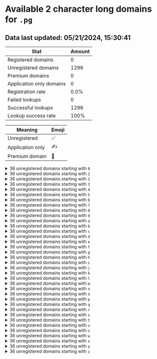 # Available 2 character long domains for `.pg`

## Data last updated: 05/21/2024, 15:30:41

|Stat|Amount|
|--|--|
|Registered domains|0|
|Unregistered domains|1296|
|Premium domains|0|
|Application only domains|0|
|Registration rate|0.0%|
|Failed lookups|0|
|Successful lookups|1296|
|Lookup success rate|100%|


|Meaning|Emoji|
|--|--|
|Unregistered|:white_check_mark:|
|Application only|:writing_hand:|
|Premium domain|:gem:|

<details>
<summary>36 unregistered domains starting with <bold><code>0</code></bold></summary>

|Type|Domain|
|--|--|
|:white_check_mark:|`00.pg`|
|:white_check_mark:|`01.pg`|
|:white_check_mark:|`02.pg`|
|:white_check_mark:|`03.pg`|
|:white_check_mark:|`04.pg`|
|:white_check_mark:|`05.pg`|
|:white_check_mark:|`06.pg`|
|:white_check_mark:|`07.pg`|
|:white_check_mark:|`08.pg`|
|:white_check_mark:|`09.pg`|
|:white_check_mark:|`0a.pg`|
|:white_check_mark:|`0b.pg`|
|:white_check_mark:|`0c.pg`|
|:white_check_mark:|`0d.pg`|
|:white_check_mark:|`0e.pg`|
|:white_check_mark:|`0f.pg`|
|:white_check_mark:|`0g.pg`|
|:white_check_mark:|`0h.pg`|
|:white_check_mark:|`0i.pg`|
|:white_check_mark:|`0j.pg`|
|:white_check_mark:|`0k.pg`|
|:white_check_mark:|`0l.pg`|
|:white_check_mark:|`0m.pg`|
|:white_check_mark:|`0n.pg`|
|:white_check_mark:|`0o.pg`|
|:white_check_mark:|`0p.pg`|
|:white_check_mark:|`0q.pg`|
|:white_check_mark:|`0r.pg`|
|:white_check_mark:|`0s.pg`|
|:white_check_mark:|`0t.pg`|
|:white_check_mark:|`0u.pg`|
|:white_check_mark:|`0v.pg`|
|:white_check_mark:|`0w.pg`|
|:white_check_mark:|`0x.pg`|
|:white_check_mark:|`0y.pg`|
|:white_check_mark:|`0z.pg`|
</details>
<details>
<summary>36 unregistered domains starting with <bold><code>1</code></bold></summary>

|Type|Domain|
|--|--|
|:white_check_mark:|`10.pg`|
|:white_check_mark:|`11.pg`|
|:white_check_mark:|`12.pg`|
|:white_check_mark:|`13.pg`|
|:white_check_mark:|`14.pg`|
|:white_check_mark:|`15.pg`|
|:white_check_mark:|`16.pg`|
|:white_check_mark:|`17.pg`|
|:white_check_mark:|`18.pg`|
|:white_check_mark:|`19.pg`|
|:white_check_mark:|`1a.pg`|
|:white_check_mark:|`1b.pg`|
|:white_check_mark:|`1c.pg`|
|:white_check_mark:|`1d.pg`|
|:white_check_mark:|`1e.pg`|
|:white_check_mark:|`1f.pg`|
|:white_check_mark:|`1g.pg`|
|:white_check_mark:|`1h.pg`|
|:white_check_mark:|`1i.pg`|
|:white_check_mark:|`1j.pg`|
|:white_check_mark:|`1k.pg`|
|:white_check_mark:|`1l.pg`|
|:white_check_mark:|`1m.pg`|
|:white_check_mark:|`1n.pg`|
|:white_check_mark:|`1o.pg`|
|:white_check_mark:|`1p.pg`|
|:white_check_mark:|`1q.pg`|
|:white_check_mark:|`1r.pg`|
|:white_check_mark:|`1s.pg`|
|:white_check_mark:|`1t.pg`|
|:white_check_mark:|`1u.pg`|
|:white_check_mark:|`1v.pg`|
|:white_check_mark:|`1w.pg`|
|:white_check_mark:|`1x.pg`|
|:white_check_mark:|`1y.pg`|
|:white_check_mark:|`1z.pg`|
</details>
<details>
<summary>36 unregistered domains starting with <bold><code>2</code></bold></summary>

|Type|Domain|
|--|--|
|:white_check_mark:|`20.pg`|
|:white_check_mark:|`21.pg`|
|:white_check_mark:|`22.pg`|
|:white_check_mark:|`23.pg`|
|:white_check_mark:|`24.pg`|
|:white_check_mark:|`25.pg`|
|:white_check_mark:|`26.pg`|
|:white_check_mark:|`27.pg`|
|:white_check_mark:|`28.pg`|
|:white_check_mark:|`29.pg`|
|:white_check_mark:|`2a.pg`|
|:white_check_mark:|`2b.pg`|
|:white_check_mark:|`2c.pg`|
|:white_check_mark:|`2d.pg`|
|:white_check_mark:|`2e.pg`|
|:white_check_mark:|`2f.pg`|
|:white_check_mark:|`2g.pg`|
|:white_check_mark:|`2h.pg`|
|:white_check_mark:|`2i.pg`|
|:white_check_mark:|`2j.pg`|
|:white_check_mark:|`2k.pg`|
|:white_check_mark:|`2l.pg`|
|:white_check_mark:|`2m.pg`|
|:white_check_mark:|`2n.pg`|
|:white_check_mark:|`2o.pg`|
|:white_check_mark:|`2p.pg`|
|:white_check_mark:|`2q.pg`|
|:white_check_mark:|`2r.pg`|
|:white_check_mark:|`2s.pg`|
|:white_check_mark:|`2t.pg`|
|:white_check_mark:|`2u.pg`|
|:white_check_mark:|`2v.pg`|
|:white_check_mark:|`2w.pg`|
|:white_check_mark:|`2x.pg`|
|:white_check_mark:|`2y.pg`|
|:white_check_mark:|`2z.pg`|
</details>
<details>
<summary>36 unregistered domains starting with <bold><code>3</code></bold></summary>

|Type|Domain|
|--|--|
|:white_check_mark:|`30.pg`|
|:white_check_mark:|`31.pg`|
|:white_check_mark:|`32.pg`|
|:white_check_mark:|`33.pg`|
|:white_check_mark:|`34.pg`|
|:white_check_mark:|`35.pg`|
|:white_check_mark:|`36.pg`|
|:white_check_mark:|`37.pg`|
|:white_check_mark:|`38.pg`|
|:white_check_mark:|`39.pg`|
|:white_check_mark:|`3a.pg`|
|:white_check_mark:|`3b.pg`|
|:white_check_mark:|`3c.pg`|
|:white_check_mark:|`3d.pg`|
|:white_check_mark:|`3e.pg`|
|:white_check_mark:|`3f.pg`|
|:white_check_mark:|`3g.pg`|
|:white_check_mark:|`3h.pg`|
|:white_check_mark:|`3i.pg`|
|:white_check_mark:|`3j.pg`|
|:white_check_mark:|`3k.pg`|
|:white_check_mark:|`3l.pg`|
|:white_check_mark:|`3m.pg`|
|:white_check_mark:|`3n.pg`|
|:white_check_mark:|`3o.pg`|
|:white_check_mark:|`3p.pg`|
|:white_check_mark:|`3q.pg`|
|:white_check_mark:|`3r.pg`|
|:white_check_mark:|`3s.pg`|
|:white_check_mark:|`3t.pg`|
|:white_check_mark:|`3u.pg`|
|:white_check_mark:|`3v.pg`|
|:white_check_mark:|`3w.pg`|
|:white_check_mark:|`3x.pg`|
|:white_check_mark:|`3y.pg`|
|:white_check_mark:|`3z.pg`|
</details>
<details>
<summary>36 unregistered domains starting with <bold><code>4</code></bold></summary>

|Type|Domain|
|--|--|
|:white_check_mark:|`40.pg`|
|:white_check_mark:|`41.pg`|
|:white_check_mark:|`42.pg`|
|:white_check_mark:|`43.pg`|
|:white_check_mark:|`44.pg`|
|:white_check_mark:|`45.pg`|
|:white_check_mark:|`46.pg`|
|:white_check_mark:|`47.pg`|
|:white_check_mark:|`48.pg`|
|:white_check_mark:|`49.pg`|
|:white_check_mark:|`4a.pg`|
|:white_check_mark:|`4b.pg`|
|:white_check_mark:|`4c.pg`|
|:white_check_mark:|`4d.pg`|
|:white_check_mark:|`4e.pg`|
|:white_check_mark:|`4f.pg`|
|:white_check_mark:|`4g.pg`|
|:white_check_mark:|`4h.pg`|
|:white_check_mark:|`4i.pg`|
|:white_check_mark:|`4j.pg`|
|:white_check_mark:|`4k.pg`|
|:white_check_mark:|`4l.pg`|
|:white_check_mark:|`4m.pg`|
|:white_check_mark:|`4n.pg`|
|:white_check_mark:|`4o.pg`|
|:white_check_mark:|`4p.pg`|
|:white_check_mark:|`4q.pg`|
|:white_check_mark:|`4r.pg`|
|:white_check_mark:|`4s.pg`|
|:white_check_mark:|`4t.pg`|
|:white_check_mark:|`4u.pg`|
|:white_check_mark:|`4v.pg`|
|:white_check_mark:|`4w.pg`|
|:white_check_mark:|`4x.pg`|
|:white_check_mark:|`4y.pg`|
|:white_check_mark:|`4z.pg`|
</details>
<details>
<summary>36 unregistered domains starting with <bold><code>5</code></bold></summary>

|Type|Domain|
|--|--|
|:white_check_mark:|`50.pg`|
|:white_check_mark:|`51.pg`|
|:white_check_mark:|`52.pg`|
|:white_check_mark:|`53.pg`|
|:white_check_mark:|`54.pg`|
|:white_check_mark:|`55.pg`|
|:white_check_mark:|`56.pg`|
|:white_check_mark:|`57.pg`|
|:white_check_mark:|`58.pg`|
|:white_check_mark:|`59.pg`|
|:white_check_mark:|`5a.pg`|
|:white_check_mark:|`5b.pg`|
|:white_check_mark:|`5c.pg`|
|:white_check_mark:|`5d.pg`|
|:white_check_mark:|`5e.pg`|
|:white_check_mark:|`5f.pg`|
|:white_check_mark:|`5g.pg`|
|:white_check_mark:|`5h.pg`|
|:white_check_mark:|`5i.pg`|
|:white_check_mark:|`5j.pg`|
|:white_check_mark:|`5k.pg`|
|:white_check_mark:|`5l.pg`|
|:white_check_mark:|`5m.pg`|
|:white_check_mark:|`5n.pg`|
|:white_check_mark:|`5o.pg`|
|:white_check_mark:|`5p.pg`|
|:white_check_mark:|`5q.pg`|
|:white_check_mark:|`5r.pg`|
|:white_check_mark:|`5s.pg`|
|:white_check_mark:|`5t.pg`|
|:white_check_mark:|`5u.pg`|
|:white_check_mark:|`5v.pg`|
|:white_check_mark:|`5w.pg`|
|:white_check_mark:|`5x.pg`|
|:white_check_mark:|`5y.pg`|
|:white_check_mark:|`5z.pg`|
</details>
<details>
<summary>36 unregistered domains starting with <bold><code>6</code></bold></summary>

|Type|Domain|
|--|--|
|:white_check_mark:|`60.pg`|
|:white_check_mark:|`61.pg`|
|:white_check_mark:|`62.pg`|
|:white_check_mark:|`63.pg`|
|:white_check_mark:|`64.pg`|
|:white_check_mark:|`65.pg`|
|:white_check_mark:|`66.pg`|
|:white_check_mark:|`67.pg`|
|:white_check_mark:|`68.pg`|
|:white_check_mark:|`69.pg`|
|:white_check_mark:|`6a.pg`|
|:white_check_mark:|`6b.pg`|
|:white_check_mark:|`6c.pg`|
|:white_check_mark:|`6d.pg`|
|:white_check_mark:|`6e.pg`|
|:white_check_mark:|`6f.pg`|
|:white_check_mark:|`6g.pg`|
|:white_check_mark:|`6h.pg`|
|:white_check_mark:|`6i.pg`|
|:white_check_mark:|`6j.pg`|
|:white_check_mark:|`6k.pg`|
|:white_check_mark:|`6l.pg`|
|:white_check_mark:|`6m.pg`|
|:white_check_mark:|`6n.pg`|
|:white_check_mark:|`6o.pg`|
|:white_check_mark:|`6p.pg`|
|:white_check_mark:|`6q.pg`|
|:white_check_mark:|`6r.pg`|
|:white_check_mark:|`6s.pg`|
|:white_check_mark:|`6t.pg`|
|:white_check_mark:|`6u.pg`|
|:white_check_mark:|`6v.pg`|
|:white_check_mark:|`6w.pg`|
|:white_check_mark:|`6x.pg`|
|:white_check_mark:|`6y.pg`|
|:white_check_mark:|`6z.pg`|
</details>
<details>
<summary>36 unregistered domains starting with <bold><code>7</code></bold></summary>

|Type|Domain|
|--|--|
|:white_check_mark:|`70.pg`|
|:white_check_mark:|`71.pg`|
|:white_check_mark:|`72.pg`|
|:white_check_mark:|`73.pg`|
|:white_check_mark:|`74.pg`|
|:white_check_mark:|`75.pg`|
|:white_check_mark:|`76.pg`|
|:white_check_mark:|`77.pg`|
|:white_check_mark:|`78.pg`|
|:white_check_mark:|`79.pg`|
|:white_check_mark:|`7a.pg`|
|:white_check_mark:|`7b.pg`|
|:white_check_mark:|`7c.pg`|
|:white_check_mark:|`7d.pg`|
|:white_check_mark:|`7e.pg`|
|:white_check_mark:|`7f.pg`|
|:white_check_mark:|`7g.pg`|
|:white_check_mark:|`7h.pg`|
|:white_check_mark:|`7i.pg`|
|:white_check_mark:|`7j.pg`|
|:white_check_mark:|`7k.pg`|
|:white_check_mark:|`7l.pg`|
|:white_check_mark:|`7m.pg`|
|:white_check_mark:|`7n.pg`|
|:white_check_mark:|`7o.pg`|
|:white_check_mark:|`7p.pg`|
|:white_check_mark:|`7q.pg`|
|:white_check_mark:|`7r.pg`|
|:white_check_mark:|`7s.pg`|
|:white_check_mark:|`7t.pg`|
|:white_check_mark:|`7u.pg`|
|:white_check_mark:|`7v.pg`|
|:white_check_mark:|`7w.pg`|
|:white_check_mark:|`7x.pg`|
|:white_check_mark:|`7y.pg`|
|:white_check_mark:|`7z.pg`|
</details>
<details>
<summary>36 unregistered domains starting with <bold><code>8</code></bold></summary>

|Type|Domain|
|--|--|
|:white_check_mark:|`80.pg`|
|:white_check_mark:|`81.pg`|
|:white_check_mark:|`82.pg`|
|:white_check_mark:|`83.pg`|
|:white_check_mark:|`84.pg`|
|:white_check_mark:|`85.pg`|
|:white_check_mark:|`86.pg`|
|:white_check_mark:|`87.pg`|
|:white_check_mark:|`88.pg`|
|:white_check_mark:|`89.pg`|
|:white_check_mark:|`8a.pg`|
|:white_check_mark:|`8b.pg`|
|:white_check_mark:|`8c.pg`|
|:white_check_mark:|`8d.pg`|
|:white_check_mark:|`8e.pg`|
|:white_check_mark:|`8f.pg`|
|:white_check_mark:|`8g.pg`|
|:white_check_mark:|`8h.pg`|
|:white_check_mark:|`8i.pg`|
|:white_check_mark:|`8j.pg`|
|:white_check_mark:|`8k.pg`|
|:white_check_mark:|`8l.pg`|
|:white_check_mark:|`8m.pg`|
|:white_check_mark:|`8n.pg`|
|:white_check_mark:|`8o.pg`|
|:white_check_mark:|`8p.pg`|
|:white_check_mark:|`8q.pg`|
|:white_check_mark:|`8r.pg`|
|:white_check_mark:|`8s.pg`|
|:white_check_mark:|`8t.pg`|
|:white_check_mark:|`8u.pg`|
|:white_check_mark:|`8v.pg`|
|:white_check_mark:|`8w.pg`|
|:white_check_mark:|`8x.pg`|
|:white_check_mark:|`8y.pg`|
|:white_check_mark:|`8z.pg`|
</details>
<details>
<summary>36 unregistered domains starting with <bold><code>9</code></bold></summary>

|Type|Domain|
|--|--|
|:white_check_mark:|`90.pg`|
|:white_check_mark:|`91.pg`|
|:white_check_mark:|`92.pg`|
|:white_check_mark:|`93.pg`|
|:white_check_mark:|`94.pg`|
|:white_check_mark:|`95.pg`|
|:white_check_mark:|`96.pg`|
|:white_check_mark:|`97.pg`|
|:white_check_mark:|`98.pg`|
|:white_check_mark:|`99.pg`|
|:white_check_mark:|`9a.pg`|
|:white_check_mark:|`9b.pg`|
|:white_check_mark:|`9c.pg`|
|:white_check_mark:|`9d.pg`|
|:white_check_mark:|`9e.pg`|
|:white_check_mark:|`9f.pg`|
|:white_check_mark:|`9g.pg`|
|:white_check_mark:|`9h.pg`|
|:white_check_mark:|`9i.pg`|
|:white_check_mark:|`9j.pg`|
|:white_check_mark:|`9k.pg`|
|:white_check_mark:|`9l.pg`|
|:white_check_mark:|`9m.pg`|
|:white_check_mark:|`9n.pg`|
|:white_check_mark:|`9o.pg`|
|:white_check_mark:|`9p.pg`|
|:white_check_mark:|`9q.pg`|
|:white_check_mark:|`9r.pg`|
|:white_check_mark:|`9s.pg`|
|:white_check_mark:|`9t.pg`|
|:white_check_mark:|`9u.pg`|
|:white_check_mark:|`9v.pg`|
|:white_check_mark:|`9w.pg`|
|:white_check_mark:|`9x.pg`|
|:white_check_mark:|`9y.pg`|
|:white_check_mark:|`9z.pg`|
</details>
<details>
<summary>36 unregistered domains starting with <bold><code>a</code></bold></summary>

|Type|Domain|
|--|--|
|:white_check_mark:|`a0.pg`|
|:white_check_mark:|`a1.pg`|
|:white_check_mark:|`a2.pg`|
|:white_check_mark:|`a3.pg`|
|:white_check_mark:|`a4.pg`|
|:white_check_mark:|`a5.pg`|
|:white_check_mark:|`a6.pg`|
|:white_check_mark:|`a7.pg`|
|:white_check_mark:|`a8.pg`|
|:white_check_mark:|`a9.pg`|
|:white_check_mark:|`aa.pg`|
|:white_check_mark:|`ab.pg`|
|:white_check_mark:|`ac.pg`|
|:white_check_mark:|`ad.pg`|
|:white_check_mark:|`ae.pg`|
|:white_check_mark:|`af.pg`|
|:white_check_mark:|`ag.pg`|
|:white_check_mark:|`ah.pg`|
|:white_check_mark:|`ai.pg`|
|:white_check_mark:|`aj.pg`|
|:white_check_mark:|`ak.pg`|
|:white_check_mark:|`al.pg`|
|:white_check_mark:|`am.pg`|
|:white_check_mark:|`an.pg`|
|:white_check_mark:|`ao.pg`|
|:white_check_mark:|`ap.pg`|
|:white_check_mark:|`aq.pg`|
|:white_check_mark:|`ar.pg`|
|:white_check_mark:|`as.pg`|
|:white_check_mark:|`at.pg`|
|:white_check_mark:|`au.pg`|
|:white_check_mark:|`av.pg`|
|:white_check_mark:|`aw.pg`|
|:white_check_mark:|`ax.pg`|
|:white_check_mark:|`ay.pg`|
|:white_check_mark:|`az.pg`|
</details>
<details>
<summary>36 unregistered domains starting with <bold><code>b</code></bold></summary>

|Type|Domain|
|--|--|
|:white_check_mark:|`b0.pg`|
|:white_check_mark:|`b1.pg`|
|:white_check_mark:|`b2.pg`|
|:white_check_mark:|`b3.pg`|
|:white_check_mark:|`b4.pg`|
|:white_check_mark:|`b5.pg`|
|:white_check_mark:|`b6.pg`|
|:white_check_mark:|`b7.pg`|
|:white_check_mark:|`b8.pg`|
|:white_check_mark:|`b9.pg`|
|:white_check_mark:|`ba.pg`|
|:white_check_mark:|`bb.pg`|
|:white_check_mark:|`bc.pg`|
|:white_check_mark:|`bd.pg`|
|:white_check_mark:|`be.pg`|
|:white_check_mark:|`bf.pg`|
|:white_check_mark:|`bg.pg`|
|:white_check_mark:|`bh.pg`|
|:white_check_mark:|`bi.pg`|
|:white_check_mark:|`bj.pg`|
|:white_check_mark:|`bk.pg`|
|:white_check_mark:|`bl.pg`|
|:white_check_mark:|`bm.pg`|
|:white_check_mark:|`bn.pg`|
|:white_check_mark:|`bo.pg`|
|:white_check_mark:|`bp.pg`|
|:white_check_mark:|`bq.pg`|
|:white_check_mark:|`br.pg`|
|:white_check_mark:|`bs.pg`|
|:white_check_mark:|`bt.pg`|
|:white_check_mark:|`bu.pg`|
|:white_check_mark:|`bv.pg`|
|:white_check_mark:|`bw.pg`|
|:white_check_mark:|`bx.pg`|
|:white_check_mark:|`by.pg`|
|:white_check_mark:|`bz.pg`|
</details>
<details>
<summary>36 unregistered domains starting with <bold><code>c</code></bold></summary>

|Type|Domain|
|--|--|
|:white_check_mark:|`c0.pg`|
|:white_check_mark:|`c1.pg`|
|:white_check_mark:|`c2.pg`|
|:white_check_mark:|`c3.pg`|
|:white_check_mark:|`c4.pg`|
|:white_check_mark:|`c5.pg`|
|:white_check_mark:|`c6.pg`|
|:white_check_mark:|`c7.pg`|
|:white_check_mark:|`c8.pg`|
|:white_check_mark:|`c9.pg`|
|:white_check_mark:|`ca.pg`|
|:white_check_mark:|`cb.pg`|
|:white_check_mark:|`cc.pg`|
|:white_check_mark:|`cd.pg`|
|:white_check_mark:|`ce.pg`|
|:white_check_mark:|`cf.pg`|
|:white_check_mark:|`cg.pg`|
|:white_check_mark:|`ch.pg`|
|:white_check_mark:|`ci.pg`|
|:white_check_mark:|`cj.pg`|
|:white_check_mark:|`ck.pg`|
|:white_check_mark:|`cl.pg`|
|:white_check_mark:|`cm.pg`|
|:white_check_mark:|`cn.pg`|
|:white_check_mark:|`co.pg`|
|:white_check_mark:|`cp.pg`|
|:white_check_mark:|`cq.pg`|
|:white_check_mark:|`cr.pg`|
|:white_check_mark:|`cs.pg`|
|:white_check_mark:|`ct.pg`|
|:white_check_mark:|`cu.pg`|
|:white_check_mark:|`cv.pg`|
|:white_check_mark:|`cw.pg`|
|:white_check_mark:|`cx.pg`|
|:white_check_mark:|`cy.pg`|
|:white_check_mark:|`cz.pg`|
</details>
<details>
<summary>36 unregistered domains starting with <bold><code>d</code></bold></summary>

|Type|Domain|
|--|--|
|:white_check_mark:|`d0.pg`|
|:white_check_mark:|`d1.pg`|
|:white_check_mark:|`d2.pg`|
|:white_check_mark:|`d3.pg`|
|:white_check_mark:|`d4.pg`|
|:white_check_mark:|`d5.pg`|
|:white_check_mark:|`d6.pg`|
|:white_check_mark:|`d7.pg`|
|:white_check_mark:|`d8.pg`|
|:white_check_mark:|`d9.pg`|
|:white_check_mark:|`da.pg`|
|:white_check_mark:|`db.pg`|
|:white_check_mark:|`dc.pg`|
|:white_check_mark:|`dd.pg`|
|:white_check_mark:|`de.pg`|
|:white_check_mark:|`df.pg`|
|:white_check_mark:|`dg.pg`|
|:white_check_mark:|`dh.pg`|
|:white_check_mark:|`di.pg`|
|:white_check_mark:|`dj.pg`|
|:white_check_mark:|`dk.pg`|
|:white_check_mark:|`dl.pg`|
|:white_check_mark:|`dm.pg`|
|:white_check_mark:|`dn.pg`|
|:white_check_mark:|`do.pg`|
|:white_check_mark:|`dp.pg`|
|:white_check_mark:|`dq.pg`|
|:white_check_mark:|`dr.pg`|
|:white_check_mark:|`ds.pg`|
|:white_check_mark:|`dt.pg`|
|:white_check_mark:|`du.pg`|
|:white_check_mark:|`dv.pg`|
|:white_check_mark:|`dw.pg`|
|:white_check_mark:|`dx.pg`|
|:white_check_mark:|`dy.pg`|
|:white_check_mark:|`dz.pg`|
</details>
<details>
<summary>36 unregistered domains starting with <bold><code>e</code></bold></summary>

|Type|Domain|
|--|--|
|:white_check_mark:|`e0.pg`|
|:white_check_mark:|`e1.pg`|
|:white_check_mark:|`e2.pg`|
|:white_check_mark:|`e3.pg`|
|:white_check_mark:|`e4.pg`|
|:white_check_mark:|`e5.pg`|
|:white_check_mark:|`e6.pg`|
|:white_check_mark:|`e7.pg`|
|:white_check_mark:|`e8.pg`|
|:white_check_mark:|`e9.pg`|
|:white_check_mark:|`ea.pg`|
|:white_check_mark:|`eb.pg`|
|:white_check_mark:|`ec.pg`|
|:white_check_mark:|`ed.pg`|
|:white_check_mark:|`ee.pg`|
|:white_check_mark:|`ef.pg`|
|:white_check_mark:|`eg.pg`|
|:white_check_mark:|`eh.pg`|
|:white_check_mark:|`ei.pg`|
|:white_check_mark:|`ej.pg`|
|:white_check_mark:|`ek.pg`|
|:white_check_mark:|`el.pg`|
|:white_check_mark:|`em.pg`|
|:white_check_mark:|`en.pg`|
|:white_check_mark:|`eo.pg`|
|:white_check_mark:|`ep.pg`|
|:white_check_mark:|`eq.pg`|
|:white_check_mark:|`er.pg`|
|:white_check_mark:|`es.pg`|
|:white_check_mark:|`et.pg`|
|:white_check_mark:|`eu.pg`|
|:white_check_mark:|`ev.pg`|
|:white_check_mark:|`ew.pg`|
|:white_check_mark:|`ex.pg`|
|:white_check_mark:|`ey.pg`|
|:white_check_mark:|`ez.pg`|
</details>
<details>
<summary>36 unregistered domains starting with <bold><code>f</code></bold></summary>

|Type|Domain|
|--|--|
|:white_check_mark:|`f0.pg`|
|:white_check_mark:|`f1.pg`|
|:white_check_mark:|`f2.pg`|
|:white_check_mark:|`f3.pg`|
|:white_check_mark:|`f4.pg`|
|:white_check_mark:|`f5.pg`|
|:white_check_mark:|`f6.pg`|
|:white_check_mark:|`f7.pg`|
|:white_check_mark:|`f8.pg`|
|:white_check_mark:|`f9.pg`|
|:white_check_mark:|`fa.pg`|
|:white_check_mark:|`fb.pg`|
|:white_check_mark:|`fc.pg`|
|:white_check_mark:|`fd.pg`|
|:white_check_mark:|`fe.pg`|
|:white_check_mark:|`ff.pg`|
|:white_check_mark:|`fg.pg`|
|:white_check_mark:|`fh.pg`|
|:white_check_mark:|`fi.pg`|
|:white_check_mark:|`fj.pg`|
|:white_check_mark:|`fk.pg`|
|:white_check_mark:|`fl.pg`|
|:white_check_mark:|`fm.pg`|
|:white_check_mark:|`fn.pg`|
|:white_check_mark:|`fo.pg`|
|:white_check_mark:|`fp.pg`|
|:white_check_mark:|`fq.pg`|
|:white_check_mark:|`fr.pg`|
|:white_check_mark:|`fs.pg`|
|:white_check_mark:|`ft.pg`|
|:white_check_mark:|`fu.pg`|
|:white_check_mark:|`fv.pg`|
|:white_check_mark:|`fw.pg`|
|:white_check_mark:|`fx.pg`|
|:white_check_mark:|`fy.pg`|
|:white_check_mark:|`fz.pg`|
</details>
<details>
<summary>36 unregistered domains starting with <bold><code>g</code></bold></summary>

|Type|Domain|
|--|--|
|:white_check_mark:|`g0.pg`|
|:white_check_mark:|`g1.pg`|
|:white_check_mark:|`g2.pg`|
|:white_check_mark:|`g3.pg`|
|:white_check_mark:|`g4.pg`|
|:white_check_mark:|`g5.pg`|
|:white_check_mark:|`g6.pg`|
|:white_check_mark:|`g7.pg`|
|:white_check_mark:|`g8.pg`|
|:white_check_mark:|`g9.pg`|
|:white_check_mark:|`ga.pg`|
|:white_check_mark:|`gb.pg`|
|:white_check_mark:|`gc.pg`|
|:white_check_mark:|`gd.pg`|
|:white_check_mark:|`ge.pg`|
|:white_check_mark:|`gf.pg`|
|:white_check_mark:|`gg.pg`|
|:white_check_mark:|`gh.pg`|
|:white_check_mark:|`gi.pg`|
|:white_check_mark:|`gj.pg`|
|:white_check_mark:|`gk.pg`|
|:white_check_mark:|`gl.pg`|
|:white_check_mark:|`gm.pg`|
|:white_check_mark:|`gn.pg`|
|:white_check_mark:|`go.pg`|
|:white_check_mark:|`gp.pg`|
|:white_check_mark:|`gq.pg`|
|:white_check_mark:|`gr.pg`|
|:white_check_mark:|`gs.pg`|
|:white_check_mark:|`gt.pg`|
|:white_check_mark:|`gu.pg`|
|:white_check_mark:|`gv.pg`|
|:white_check_mark:|`gw.pg`|
|:white_check_mark:|`gx.pg`|
|:white_check_mark:|`gy.pg`|
|:white_check_mark:|`gz.pg`|
</details>
<details>
<summary>36 unregistered domains starting with <bold><code>h</code></bold></summary>

|Type|Domain|
|--|--|
|:white_check_mark:|`h0.pg`|
|:white_check_mark:|`h1.pg`|
|:white_check_mark:|`h2.pg`|
|:white_check_mark:|`h3.pg`|
|:white_check_mark:|`h4.pg`|
|:white_check_mark:|`h5.pg`|
|:white_check_mark:|`h6.pg`|
|:white_check_mark:|`h7.pg`|
|:white_check_mark:|`h8.pg`|
|:white_check_mark:|`h9.pg`|
|:white_check_mark:|`ha.pg`|
|:white_check_mark:|`hb.pg`|
|:white_check_mark:|`hc.pg`|
|:white_check_mark:|`hd.pg`|
|:white_check_mark:|`he.pg`|
|:white_check_mark:|`hf.pg`|
|:white_check_mark:|`hg.pg`|
|:white_check_mark:|`hh.pg`|
|:white_check_mark:|`hi.pg`|
|:white_check_mark:|`hj.pg`|
|:white_check_mark:|`hk.pg`|
|:white_check_mark:|`hl.pg`|
|:white_check_mark:|`hm.pg`|
|:white_check_mark:|`hn.pg`|
|:white_check_mark:|`ho.pg`|
|:white_check_mark:|`hp.pg`|
|:white_check_mark:|`hq.pg`|
|:white_check_mark:|`hr.pg`|
|:white_check_mark:|`hs.pg`|
|:white_check_mark:|`ht.pg`|
|:white_check_mark:|`hu.pg`|
|:white_check_mark:|`hv.pg`|
|:white_check_mark:|`hw.pg`|
|:white_check_mark:|`hx.pg`|
|:white_check_mark:|`hy.pg`|
|:white_check_mark:|`hz.pg`|
</details>
<details>
<summary>36 unregistered domains starting with <bold><code>i</code></bold></summary>

|Type|Domain|
|--|--|
|:white_check_mark:|`i0.pg`|
|:white_check_mark:|`i1.pg`|
|:white_check_mark:|`i2.pg`|
|:white_check_mark:|`i3.pg`|
|:white_check_mark:|`i4.pg`|
|:white_check_mark:|`i5.pg`|
|:white_check_mark:|`i6.pg`|
|:white_check_mark:|`i7.pg`|
|:white_check_mark:|`i8.pg`|
|:white_check_mark:|`i9.pg`|
|:white_check_mark:|`ia.pg`|
|:white_check_mark:|`ib.pg`|
|:white_check_mark:|`ic.pg`|
|:white_check_mark:|`id.pg`|
|:white_check_mark:|`ie.pg`|
|:white_check_mark:|`if.pg`|
|:white_check_mark:|`ig.pg`|
|:white_check_mark:|`ih.pg`|
|:white_check_mark:|`ii.pg`|
|:white_check_mark:|`ij.pg`|
|:white_check_mark:|`ik.pg`|
|:white_check_mark:|`il.pg`|
|:white_check_mark:|`im.pg`|
|:white_check_mark:|`in.pg`|
|:white_check_mark:|`io.pg`|
|:white_check_mark:|`ip.pg`|
|:white_check_mark:|`iq.pg`|
|:white_check_mark:|`ir.pg`|
|:white_check_mark:|`is.pg`|
|:white_check_mark:|`it.pg`|
|:white_check_mark:|`iu.pg`|
|:white_check_mark:|`iv.pg`|
|:white_check_mark:|`iw.pg`|
|:white_check_mark:|`ix.pg`|
|:white_check_mark:|`iy.pg`|
|:white_check_mark:|`iz.pg`|
</details>
<details>
<summary>36 unregistered domains starting with <bold><code>j</code></bold></summary>

|Type|Domain|
|--|--|
|:white_check_mark:|`j0.pg`|
|:white_check_mark:|`j1.pg`|
|:white_check_mark:|`j2.pg`|
|:white_check_mark:|`j3.pg`|
|:white_check_mark:|`j4.pg`|
|:white_check_mark:|`j5.pg`|
|:white_check_mark:|`j6.pg`|
|:white_check_mark:|`j7.pg`|
|:white_check_mark:|`j8.pg`|
|:white_check_mark:|`j9.pg`|
|:white_check_mark:|`ja.pg`|
|:white_check_mark:|`jb.pg`|
|:white_check_mark:|`jc.pg`|
|:white_check_mark:|`jd.pg`|
|:white_check_mark:|`je.pg`|
|:white_check_mark:|`jf.pg`|
|:white_check_mark:|`jg.pg`|
|:white_check_mark:|`jh.pg`|
|:white_check_mark:|`ji.pg`|
|:white_check_mark:|`jj.pg`|
|:white_check_mark:|`jk.pg`|
|:white_check_mark:|`jl.pg`|
|:white_check_mark:|`jm.pg`|
|:white_check_mark:|`jn.pg`|
|:white_check_mark:|`jo.pg`|
|:white_check_mark:|`jp.pg`|
|:white_check_mark:|`jq.pg`|
|:white_check_mark:|`jr.pg`|
|:white_check_mark:|`js.pg`|
|:white_check_mark:|`jt.pg`|
|:white_check_mark:|`ju.pg`|
|:white_check_mark:|`jv.pg`|
|:white_check_mark:|`jw.pg`|
|:white_check_mark:|`jx.pg`|
|:white_check_mark:|`jy.pg`|
|:white_check_mark:|`jz.pg`|
</details>
<details>
<summary>36 unregistered domains starting with <bold><code>k</code></bold></summary>

|Type|Domain|
|--|--|
|:white_check_mark:|`k0.pg`|
|:white_check_mark:|`k1.pg`|
|:white_check_mark:|`k2.pg`|
|:white_check_mark:|`k3.pg`|
|:white_check_mark:|`k4.pg`|
|:white_check_mark:|`k5.pg`|
|:white_check_mark:|`k6.pg`|
|:white_check_mark:|`k7.pg`|
|:white_check_mark:|`k8.pg`|
|:white_check_mark:|`k9.pg`|
|:white_check_mark:|`ka.pg`|
|:white_check_mark:|`kb.pg`|
|:white_check_mark:|`kc.pg`|
|:white_check_mark:|`kd.pg`|
|:white_check_mark:|`ke.pg`|
|:white_check_mark:|`kf.pg`|
|:white_check_mark:|`kg.pg`|
|:white_check_mark:|`kh.pg`|
|:white_check_mark:|`ki.pg`|
|:white_check_mark:|`kj.pg`|
|:white_check_mark:|`kk.pg`|
|:white_check_mark:|`kl.pg`|
|:white_check_mark:|`km.pg`|
|:white_check_mark:|`kn.pg`|
|:white_check_mark:|`ko.pg`|
|:white_check_mark:|`kp.pg`|
|:white_check_mark:|`kq.pg`|
|:white_check_mark:|`kr.pg`|
|:white_check_mark:|`ks.pg`|
|:white_check_mark:|`kt.pg`|
|:white_check_mark:|`ku.pg`|
|:white_check_mark:|`kv.pg`|
|:white_check_mark:|`kw.pg`|
|:white_check_mark:|`kx.pg`|
|:white_check_mark:|`ky.pg`|
|:white_check_mark:|`kz.pg`|
</details>
<details>
<summary>36 unregistered domains starting with <bold><code>l</code></bold></summary>

|Type|Domain|
|--|--|
|:white_check_mark:|`l0.pg`|
|:white_check_mark:|`l1.pg`|
|:white_check_mark:|`l2.pg`|
|:white_check_mark:|`l3.pg`|
|:white_check_mark:|`l4.pg`|
|:white_check_mark:|`l5.pg`|
|:white_check_mark:|`l6.pg`|
|:white_check_mark:|`l7.pg`|
|:white_check_mark:|`l8.pg`|
|:white_check_mark:|`l9.pg`|
|:white_check_mark:|`la.pg`|
|:white_check_mark:|`lb.pg`|
|:white_check_mark:|`lc.pg`|
|:white_check_mark:|`ld.pg`|
|:white_check_mark:|`le.pg`|
|:white_check_mark:|`lf.pg`|
|:white_check_mark:|`lg.pg`|
|:white_check_mark:|`lh.pg`|
|:white_check_mark:|`li.pg`|
|:white_check_mark:|`lj.pg`|
|:white_check_mark:|`lk.pg`|
|:white_check_mark:|`ll.pg`|
|:white_check_mark:|`lm.pg`|
|:white_check_mark:|`ln.pg`|
|:white_check_mark:|`lo.pg`|
|:white_check_mark:|`lp.pg`|
|:white_check_mark:|`lq.pg`|
|:white_check_mark:|`lr.pg`|
|:white_check_mark:|`ls.pg`|
|:white_check_mark:|`lt.pg`|
|:white_check_mark:|`lu.pg`|
|:white_check_mark:|`lv.pg`|
|:white_check_mark:|`lw.pg`|
|:white_check_mark:|`lx.pg`|
|:white_check_mark:|`ly.pg`|
|:white_check_mark:|`lz.pg`|
</details>
<details>
<summary>36 unregistered domains starting with <bold><code>m</code></bold></summary>

|Type|Domain|
|--|--|
|:white_check_mark:|`m0.pg`|
|:white_check_mark:|`m1.pg`|
|:white_check_mark:|`m2.pg`|
|:white_check_mark:|`m3.pg`|
|:white_check_mark:|`m4.pg`|
|:white_check_mark:|`m5.pg`|
|:white_check_mark:|`m6.pg`|
|:white_check_mark:|`m7.pg`|
|:white_check_mark:|`m8.pg`|
|:white_check_mark:|`m9.pg`|
|:white_check_mark:|`ma.pg`|
|:white_check_mark:|`mb.pg`|
|:white_check_mark:|`mc.pg`|
|:white_check_mark:|`md.pg`|
|:white_check_mark:|`me.pg`|
|:white_check_mark:|`mf.pg`|
|:white_check_mark:|`mg.pg`|
|:white_check_mark:|`mh.pg`|
|:white_check_mark:|`mi.pg`|
|:white_check_mark:|`mj.pg`|
|:white_check_mark:|`mk.pg`|
|:white_check_mark:|`ml.pg`|
|:white_check_mark:|`mm.pg`|
|:white_check_mark:|`mn.pg`|
|:white_check_mark:|`mo.pg`|
|:white_check_mark:|`mp.pg`|
|:white_check_mark:|`mq.pg`|
|:white_check_mark:|`mr.pg`|
|:white_check_mark:|`ms.pg`|
|:white_check_mark:|`mt.pg`|
|:white_check_mark:|`mu.pg`|
|:white_check_mark:|`mv.pg`|
|:white_check_mark:|`mw.pg`|
|:white_check_mark:|`mx.pg`|
|:white_check_mark:|`my.pg`|
|:white_check_mark:|`mz.pg`|
</details>
<details>
<summary>36 unregistered domains starting with <bold><code>n</code></bold></summary>

|Type|Domain|
|--|--|
|:white_check_mark:|`n0.pg`|
|:white_check_mark:|`n1.pg`|
|:white_check_mark:|`n2.pg`|
|:white_check_mark:|`n3.pg`|
|:white_check_mark:|`n4.pg`|
|:white_check_mark:|`n5.pg`|
|:white_check_mark:|`n6.pg`|
|:white_check_mark:|`n7.pg`|
|:white_check_mark:|`n8.pg`|
|:white_check_mark:|`n9.pg`|
|:white_check_mark:|`na.pg`|
|:white_check_mark:|`nb.pg`|
|:white_check_mark:|`nc.pg`|
|:white_check_mark:|`nd.pg`|
|:white_check_mark:|`ne.pg`|
|:white_check_mark:|`nf.pg`|
|:white_check_mark:|`ng.pg`|
|:white_check_mark:|`nh.pg`|
|:white_check_mark:|`ni.pg`|
|:white_check_mark:|`nj.pg`|
|:white_check_mark:|`nk.pg`|
|:white_check_mark:|`nl.pg`|
|:white_check_mark:|`nm.pg`|
|:white_check_mark:|`nn.pg`|
|:white_check_mark:|`no.pg`|
|:white_check_mark:|`np.pg`|
|:white_check_mark:|`nq.pg`|
|:white_check_mark:|`nr.pg`|
|:white_check_mark:|`ns.pg`|
|:white_check_mark:|`nt.pg`|
|:white_check_mark:|`nu.pg`|
|:white_check_mark:|`nv.pg`|
|:white_check_mark:|`nw.pg`|
|:white_check_mark:|`nx.pg`|
|:white_check_mark:|`ny.pg`|
|:white_check_mark:|`nz.pg`|
</details>
<details>
<summary>36 unregistered domains starting with <bold><code>o</code></bold></summary>

|Type|Domain|
|--|--|
|:white_check_mark:|`o0.pg`|
|:white_check_mark:|`o1.pg`|
|:white_check_mark:|`o2.pg`|
|:white_check_mark:|`o3.pg`|
|:white_check_mark:|`o4.pg`|
|:white_check_mark:|`o5.pg`|
|:white_check_mark:|`o6.pg`|
|:white_check_mark:|`o7.pg`|
|:white_check_mark:|`o8.pg`|
|:white_check_mark:|`o9.pg`|
|:white_check_mark:|`oa.pg`|
|:white_check_mark:|`ob.pg`|
|:white_check_mark:|`oc.pg`|
|:white_check_mark:|`od.pg`|
|:white_check_mark:|`oe.pg`|
|:white_check_mark:|`of.pg`|
|:white_check_mark:|`og.pg`|
|:white_check_mark:|`oh.pg`|
|:white_check_mark:|`oi.pg`|
|:white_check_mark:|`oj.pg`|
|:white_check_mark:|`ok.pg`|
|:white_check_mark:|`ol.pg`|
|:white_check_mark:|`om.pg`|
|:white_check_mark:|`on.pg`|
|:white_check_mark:|`oo.pg`|
|:white_check_mark:|`op.pg`|
|:white_check_mark:|`oq.pg`|
|:white_check_mark:|`or.pg`|
|:white_check_mark:|`os.pg`|
|:white_check_mark:|`ot.pg`|
|:white_check_mark:|`ou.pg`|
|:white_check_mark:|`ov.pg`|
|:white_check_mark:|`ow.pg`|
|:white_check_mark:|`ox.pg`|
|:white_check_mark:|`oy.pg`|
|:white_check_mark:|`oz.pg`|
</details>
<details>
<summary>36 unregistered domains starting with <bold><code>p</code></bold></summary>

|Type|Domain|
|--|--|
|:white_check_mark:|`p0.pg`|
|:white_check_mark:|`p1.pg`|
|:white_check_mark:|`p2.pg`|
|:white_check_mark:|`p3.pg`|
|:white_check_mark:|`p4.pg`|
|:white_check_mark:|`p5.pg`|
|:white_check_mark:|`p6.pg`|
|:white_check_mark:|`p7.pg`|
|:white_check_mark:|`p8.pg`|
|:white_check_mark:|`p9.pg`|
|:white_check_mark:|`pa.pg`|
|:white_check_mark:|`pb.pg`|
|:white_check_mark:|`pc.pg`|
|:white_check_mark:|`pd.pg`|
|:white_check_mark:|`pe.pg`|
|:white_check_mark:|`pf.pg`|
|:white_check_mark:|`pg.pg`|
|:white_check_mark:|`ph.pg`|
|:white_check_mark:|`pi.pg`|
|:white_check_mark:|`pj.pg`|
|:white_check_mark:|`pk.pg`|
|:white_check_mark:|`pl.pg`|
|:white_check_mark:|`pm.pg`|
|:white_check_mark:|`pn.pg`|
|:white_check_mark:|`po.pg`|
|:white_check_mark:|`pp.pg`|
|:white_check_mark:|`pq.pg`|
|:white_check_mark:|`pr.pg`|
|:white_check_mark:|`ps.pg`|
|:white_check_mark:|`pt.pg`|
|:white_check_mark:|`pu.pg`|
|:white_check_mark:|`pv.pg`|
|:white_check_mark:|`pw.pg`|
|:white_check_mark:|`px.pg`|
|:white_check_mark:|`py.pg`|
|:white_check_mark:|`pz.pg`|
</details>
<details>
<summary>36 unregistered domains starting with <bold><code>q</code></bold></summary>

|Type|Domain|
|--|--|
|:white_check_mark:|`q0.pg`|
|:white_check_mark:|`q1.pg`|
|:white_check_mark:|`q2.pg`|
|:white_check_mark:|`q3.pg`|
|:white_check_mark:|`q4.pg`|
|:white_check_mark:|`q5.pg`|
|:white_check_mark:|`q6.pg`|
|:white_check_mark:|`q7.pg`|
|:white_check_mark:|`q8.pg`|
|:white_check_mark:|`q9.pg`|
|:white_check_mark:|`qa.pg`|
|:white_check_mark:|`qb.pg`|
|:white_check_mark:|`qc.pg`|
|:white_check_mark:|`qd.pg`|
|:white_check_mark:|`qe.pg`|
|:white_check_mark:|`qf.pg`|
|:white_check_mark:|`qg.pg`|
|:white_check_mark:|`qh.pg`|
|:white_check_mark:|`qi.pg`|
|:white_check_mark:|`qj.pg`|
|:white_check_mark:|`qk.pg`|
|:white_check_mark:|`ql.pg`|
|:white_check_mark:|`qm.pg`|
|:white_check_mark:|`qn.pg`|
|:white_check_mark:|`qo.pg`|
|:white_check_mark:|`qp.pg`|
|:white_check_mark:|`qq.pg`|
|:white_check_mark:|`qr.pg`|
|:white_check_mark:|`qs.pg`|
|:white_check_mark:|`qt.pg`|
|:white_check_mark:|`qu.pg`|
|:white_check_mark:|`qv.pg`|
|:white_check_mark:|`qw.pg`|
|:white_check_mark:|`qx.pg`|
|:white_check_mark:|`qy.pg`|
|:white_check_mark:|`qz.pg`|
</details>
<details>
<summary>36 unregistered domains starting with <bold><code>r</code></bold></summary>

|Type|Domain|
|--|--|
|:white_check_mark:|`r0.pg`|
|:white_check_mark:|`r1.pg`|
|:white_check_mark:|`r2.pg`|
|:white_check_mark:|`r3.pg`|
|:white_check_mark:|`r4.pg`|
|:white_check_mark:|`r5.pg`|
|:white_check_mark:|`r6.pg`|
|:white_check_mark:|`r7.pg`|
|:white_check_mark:|`r8.pg`|
|:white_check_mark:|`r9.pg`|
|:white_check_mark:|`ra.pg`|
|:white_check_mark:|`rb.pg`|
|:white_check_mark:|`rc.pg`|
|:white_check_mark:|`rd.pg`|
|:white_check_mark:|`re.pg`|
|:white_check_mark:|`rf.pg`|
|:white_check_mark:|`rg.pg`|
|:white_check_mark:|`rh.pg`|
|:white_check_mark:|`ri.pg`|
|:white_check_mark:|`rj.pg`|
|:white_check_mark:|`rk.pg`|
|:white_check_mark:|`rl.pg`|
|:white_check_mark:|`rm.pg`|
|:white_check_mark:|`rn.pg`|
|:white_check_mark:|`ro.pg`|
|:white_check_mark:|`rp.pg`|
|:white_check_mark:|`rq.pg`|
|:white_check_mark:|`rr.pg`|
|:white_check_mark:|`rs.pg`|
|:white_check_mark:|`rt.pg`|
|:white_check_mark:|`ru.pg`|
|:white_check_mark:|`rv.pg`|
|:white_check_mark:|`rw.pg`|
|:white_check_mark:|`rx.pg`|
|:white_check_mark:|`ry.pg`|
|:white_check_mark:|`rz.pg`|
</details>
<details>
<summary>36 unregistered domains starting with <bold><code>s</code></bold></summary>

|Type|Domain|
|--|--|
|:white_check_mark:|`s0.pg`|
|:white_check_mark:|`s1.pg`|
|:white_check_mark:|`s2.pg`|
|:white_check_mark:|`s3.pg`|
|:white_check_mark:|`s4.pg`|
|:white_check_mark:|`s5.pg`|
|:white_check_mark:|`s6.pg`|
|:white_check_mark:|`s7.pg`|
|:white_check_mark:|`s8.pg`|
|:white_check_mark:|`s9.pg`|
|:white_check_mark:|`sa.pg`|
|:white_check_mark:|`sb.pg`|
|:white_check_mark:|`sc.pg`|
|:white_check_mark:|`sd.pg`|
|:white_check_mark:|`se.pg`|
|:white_check_mark:|`sf.pg`|
|:white_check_mark:|`sg.pg`|
|:white_check_mark:|`sh.pg`|
|:white_check_mark:|`si.pg`|
|:white_check_mark:|`sj.pg`|
|:white_check_mark:|`sk.pg`|
|:white_check_mark:|`sl.pg`|
|:white_check_mark:|`sm.pg`|
|:white_check_mark:|`sn.pg`|
|:white_check_mark:|`so.pg`|
|:white_check_mark:|`sp.pg`|
|:white_check_mark:|`sq.pg`|
|:white_check_mark:|`sr.pg`|
|:white_check_mark:|`ss.pg`|
|:white_check_mark:|`st.pg`|
|:white_check_mark:|`su.pg`|
|:white_check_mark:|`sv.pg`|
|:white_check_mark:|`sw.pg`|
|:white_check_mark:|`sx.pg`|
|:white_check_mark:|`sy.pg`|
|:white_check_mark:|`sz.pg`|
</details>
<details>
<summary>36 unregistered domains starting with <bold><code>t</code></bold></summary>

|Type|Domain|
|--|--|
|:white_check_mark:|`t0.pg`|
|:white_check_mark:|`t1.pg`|
|:white_check_mark:|`t2.pg`|
|:white_check_mark:|`t3.pg`|
|:white_check_mark:|`t4.pg`|
|:white_check_mark:|`t5.pg`|
|:white_check_mark:|`t6.pg`|
|:white_check_mark:|`t7.pg`|
|:white_check_mark:|`t8.pg`|
|:white_check_mark:|`t9.pg`|
|:white_check_mark:|`ta.pg`|
|:white_check_mark:|`tb.pg`|
|:white_check_mark:|`tc.pg`|
|:white_check_mark:|`td.pg`|
|:white_check_mark:|`te.pg`|
|:white_check_mark:|`tf.pg`|
|:white_check_mark:|`tg.pg`|
|:white_check_mark:|`th.pg`|
|:white_check_mark:|`ti.pg`|
|:white_check_mark:|`tj.pg`|
|:white_check_mark:|`tk.pg`|
|:white_check_mark:|`tl.pg`|
|:white_check_mark:|`tm.pg`|
|:white_check_mark:|`tn.pg`|
|:white_check_mark:|`to.pg`|
|:white_check_mark:|`tp.pg`|
|:white_check_mark:|`tq.pg`|
|:white_check_mark:|`tr.pg`|
|:white_check_mark:|`ts.pg`|
|:white_check_mark:|`tt.pg`|
|:white_check_mark:|`tu.pg`|
|:white_check_mark:|`tv.pg`|
|:white_check_mark:|`tw.pg`|
|:white_check_mark:|`tx.pg`|
|:white_check_mark:|`ty.pg`|
|:white_check_mark:|`tz.pg`|
</details>
<details>
<summary>36 unregistered domains starting with <bold><code>u</code></bold></summary>

|Type|Domain|
|--|--|
|:white_check_mark:|`u0.pg`|
|:white_check_mark:|`u1.pg`|
|:white_check_mark:|`u2.pg`|
|:white_check_mark:|`u3.pg`|
|:white_check_mark:|`u4.pg`|
|:white_check_mark:|`u5.pg`|
|:white_check_mark:|`u6.pg`|
|:white_check_mark:|`u7.pg`|
|:white_check_mark:|`u8.pg`|
|:white_check_mark:|`u9.pg`|
|:white_check_mark:|`ua.pg`|
|:white_check_mark:|`ub.pg`|
|:white_check_mark:|`uc.pg`|
|:white_check_mark:|`ud.pg`|
|:white_check_mark:|`ue.pg`|
|:white_check_mark:|`uf.pg`|
|:white_check_mark:|`ug.pg`|
|:white_check_mark:|`uh.pg`|
|:white_check_mark:|`ui.pg`|
|:white_check_mark:|`uj.pg`|
|:white_check_mark:|`uk.pg`|
|:white_check_mark:|`ul.pg`|
|:white_check_mark:|`um.pg`|
|:white_check_mark:|`un.pg`|
|:white_check_mark:|`uo.pg`|
|:white_check_mark:|`up.pg`|
|:white_check_mark:|`uq.pg`|
|:white_check_mark:|`ur.pg`|
|:white_check_mark:|`us.pg`|
|:white_check_mark:|`ut.pg`|
|:white_check_mark:|`uu.pg`|
|:white_check_mark:|`uv.pg`|
|:white_check_mark:|`uw.pg`|
|:white_check_mark:|`ux.pg`|
|:white_check_mark:|`uy.pg`|
|:white_check_mark:|`uz.pg`|
</details>
<details>
<summary>36 unregistered domains starting with <bold><code>v</code></bold></summary>

|Type|Domain|
|--|--|
|:white_check_mark:|`v0.pg`|
|:white_check_mark:|`v1.pg`|
|:white_check_mark:|`v2.pg`|
|:white_check_mark:|`v3.pg`|
|:white_check_mark:|`v4.pg`|
|:white_check_mark:|`v5.pg`|
|:white_check_mark:|`v6.pg`|
|:white_check_mark:|`v7.pg`|
|:white_check_mark:|`v8.pg`|
|:white_check_mark:|`v9.pg`|
|:white_check_mark:|`va.pg`|
|:white_check_mark:|`vb.pg`|
|:white_check_mark:|`vc.pg`|
|:white_check_mark:|`vd.pg`|
|:white_check_mark:|`ve.pg`|
|:white_check_mark:|`vf.pg`|
|:white_check_mark:|`vg.pg`|
|:white_check_mark:|`vh.pg`|
|:white_check_mark:|`vi.pg`|
|:white_check_mark:|`vj.pg`|
|:white_check_mark:|`vk.pg`|
|:white_check_mark:|`vl.pg`|
|:white_check_mark:|`vm.pg`|
|:white_check_mark:|`vn.pg`|
|:white_check_mark:|`vo.pg`|
|:white_check_mark:|`vp.pg`|
|:white_check_mark:|`vq.pg`|
|:white_check_mark:|`vr.pg`|
|:white_check_mark:|`vs.pg`|
|:white_check_mark:|`vt.pg`|
|:white_check_mark:|`vu.pg`|
|:white_check_mark:|`vv.pg`|
|:white_check_mark:|`vw.pg`|
|:white_check_mark:|`vx.pg`|
|:white_check_mark:|`vy.pg`|
|:white_check_mark:|`vz.pg`|
</details>
<details>
<summary>36 unregistered domains starting with <bold><code>w</code></bold></summary>

|Type|Domain|
|--|--|
|:white_check_mark:|`w0.pg`|
|:white_check_mark:|`w1.pg`|
|:white_check_mark:|`w2.pg`|
|:white_check_mark:|`w3.pg`|
|:white_check_mark:|`w4.pg`|
|:white_check_mark:|`w5.pg`|
|:white_check_mark:|`w6.pg`|
|:white_check_mark:|`w7.pg`|
|:white_check_mark:|`w8.pg`|
|:white_check_mark:|`w9.pg`|
|:white_check_mark:|`wa.pg`|
|:white_check_mark:|`wb.pg`|
|:white_check_mark:|`wc.pg`|
|:white_check_mark:|`wd.pg`|
|:white_check_mark:|`we.pg`|
|:white_check_mark:|`wf.pg`|
|:white_check_mark:|`wg.pg`|
|:white_check_mark:|`wh.pg`|
|:white_check_mark:|`wi.pg`|
|:white_check_mark:|`wj.pg`|
|:white_check_mark:|`wk.pg`|
|:white_check_mark:|`wl.pg`|
|:white_check_mark:|`wm.pg`|
|:white_check_mark:|`wn.pg`|
|:white_check_mark:|`wo.pg`|
|:white_check_mark:|`wp.pg`|
|:white_check_mark:|`wq.pg`|
|:white_check_mark:|`wr.pg`|
|:white_check_mark:|`ws.pg`|
|:white_check_mark:|`wt.pg`|
|:white_check_mark:|`wu.pg`|
|:white_check_mark:|`wv.pg`|
|:white_check_mark:|`ww.pg`|
|:white_check_mark:|`wx.pg`|
|:white_check_mark:|`wy.pg`|
|:white_check_mark:|`wz.pg`|
</details>
<details>
<summary>36 unregistered domains starting with <bold><code>x</code></bold></summary>

|Type|Domain|
|--|--|
|:white_check_mark:|`x0.pg`|
|:white_check_mark:|`x1.pg`|
|:white_check_mark:|`x2.pg`|
|:white_check_mark:|`x3.pg`|
|:white_check_mark:|`x4.pg`|
|:white_check_mark:|`x5.pg`|
|:white_check_mark:|`x6.pg`|
|:white_check_mark:|`x7.pg`|
|:white_check_mark:|`x8.pg`|
|:white_check_mark:|`x9.pg`|
|:white_check_mark:|`xa.pg`|
|:white_check_mark:|`xb.pg`|
|:white_check_mark:|`xc.pg`|
|:white_check_mark:|`xd.pg`|
|:white_check_mark:|`xe.pg`|
|:white_check_mark:|`xf.pg`|
|:white_check_mark:|`xg.pg`|
|:white_check_mark:|`xh.pg`|
|:white_check_mark:|`xi.pg`|
|:white_check_mark:|`xj.pg`|
|:white_check_mark:|`xk.pg`|
|:white_check_mark:|`xl.pg`|
|:white_check_mark:|`xm.pg`|
|:white_check_mark:|`xn.pg`|
|:white_check_mark:|`xo.pg`|
|:white_check_mark:|`xp.pg`|
|:white_check_mark:|`xq.pg`|
|:white_check_mark:|`xr.pg`|
|:white_check_mark:|`xs.pg`|
|:white_check_mark:|`xt.pg`|
|:white_check_mark:|`xu.pg`|
|:white_check_mark:|`xv.pg`|
|:white_check_mark:|`xw.pg`|
|:white_check_mark:|`xx.pg`|
|:white_check_mark:|`xy.pg`|
|:white_check_mark:|`xz.pg`|
</details>
<details>
<summary>36 unregistered domains starting with <bold><code>y</code></bold></summary>

|Type|Domain|
|--|--|
|:white_check_mark:|`y0.pg`|
|:white_check_mark:|`y1.pg`|
|:white_check_mark:|`y2.pg`|
|:white_check_mark:|`y3.pg`|
|:white_check_mark:|`y4.pg`|
|:white_check_mark:|`y5.pg`|
|:white_check_mark:|`y6.pg`|
|:white_check_mark:|`y7.pg`|
|:white_check_mark:|`y8.pg`|
|:white_check_mark:|`y9.pg`|
|:white_check_mark:|`ya.pg`|
|:white_check_mark:|`yb.pg`|
|:white_check_mark:|`yc.pg`|
|:white_check_mark:|`yd.pg`|
|:white_check_mark:|`ye.pg`|
|:white_check_mark:|`yf.pg`|
|:white_check_mark:|`yg.pg`|
|:white_check_mark:|`yh.pg`|
|:white_check_mark:|`yi.pg`|
|:white_check_mark:|`yj.pg`|
|:white_check_mark:|`yk.pg`|
|:white_check_mark:|`yl.pg`|
|:white_check_mark:|`ym.pg`|
|:white_check_mark:|`yn.pg`|
|:white_check_mark:|`yo.pg`|
|:white_check_mark:|`yp.pg`|
|:white_check_mark:|`yq.pg`|
|:white_check_mark:|`yr.pg`|
|:white_check_mark:|`ys.pg`|
|:white_check_mark:|`yt.pg`|
|:white_check_mark:|`yu.pg`|
|:white_check_mark:|`yv.pg`|
|:white_check_mark:|`yw.pg`|
|:white_check_mark:|`yx.pg`|
|:white_check_mark:|`yy.pg`|
|:white_check_mark:|`yz.pg`|
</details>
<details>
<summary>36 unregistered domains starting with <bold><code>z</code></bold></summary>

|Type|Domain|
|--|--|
|:white_check_mark:|`z0.pg`|
|:white_check_mark:|`z1.pg`|
|:white_check_mark:|`z2.pg`|
|:white_check_mark:|`z3.pg`|
|:white_check_mark:|`z4.pg`|
|:white_check_mark:|`z5.pg`|
|:white_check_mark:|`z6.pg`|
|:white_check_mark:|`z7.pg`|
|:white_check_mark:|`z8.pg`|
|:white_check_mark:|`z9.pg`|
|:white_check_mark:|`za.pg`|
|:white_check_mark:|`zb.pg`|
|:white_check_mark:|`zc.pg`|
|:white_check_mark:|`zd.pg`|
|:white_check_mark:|`ze.pg`|
|:white_check_mark:|`zf.pg`|
|:white_check_mark:|`zg.pg`|
|:white_check_mark:|`zh.pg`|
|:white_check_mark:|`zi.pg`|
|:white_check_mark:|`zj.pg`|
|:white_check_mark:|`zk.pg`|
|:white_check_mark:|`zl.pg`|
|:white_check_mark:|`zm.pg`|
|:white_check_mark:|`zn.pg`|
|:white_check_mark:|`zo.pg`|
|:white_check_mark:|`zp.pg`|
|:white_check_mark:|`zq.pg`|
|:white_check_mark:|`zr.pg`|
|:white_check_mark:|`zs.pg`|
|:white_check_mark:|`zt.pg`|
|:white_check_mark:|`zu.pg`|
|:white_check_mark:|`zv.pg`|
|:white_check_mark:|`zw.pg`|
|:white_check_mark:|`zx.pg`|
|:white_check_mark:|`zy.pg`|
|:white_check_mark:|`zz.pg`|
</details>